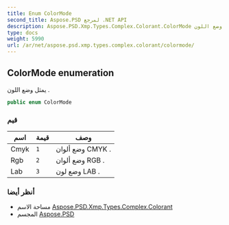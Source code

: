 ```yaml
---
title: Enum ColorMode
second_title: Aspose.PSD لمرجع .NET API
description: Aspose.PSD.Xmp.Types.Complex.Colorant.ColorMode تعداد. يمثل وضع اللون .
type: docs
weight: 5990
url: /ar/net/aspose.psd.xmp.types.complex.colorant/colormode/
---
```

## ColorMode enumeration

يمثل وضع اللون .

```csharp
public enum ColorMode
```

### قيم

| اسم | قيمة | وصف |
| --- | --- | --- |
| Cmyk | `1` | وضع ألوان CMYK . |
| Rgb | `2` | وضع ألوان RGB . |
| Lab | `3` | وضع لون LAB . |

### أنظر أيضا

* مساحة الاسم [Aspose.PSD.Xmp.Types.Complex.Colorant](../../aspose.psd.xmp.types.complex.colorant/)
* المجسم [Aspose.PSD](../../)


